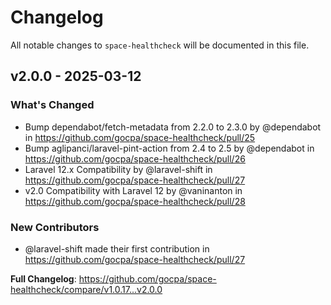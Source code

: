 # Changelog

All notable changes to `space-healthcheck` will be documented in this file.

## v2.0.0 - 2025-03-12

### What's Changed

* Bump dependabot/fetch-metadata from 2.2.0 to 2.3.0 by @dependabot in https://github.com/gocpa/space-healthcheck/pull/25
* Bump aglipanci/laravel-pint-action from 2.4 to 2.5 by @dependabot in https://github.com/gocpa/space-healthcheck/pull/26
* Laravel 12.x Compatibility by @laravel-shift in https://github.com/gocpa/space-healthcheck/pull/27
* v2.0 Compatibility with Laravel 12 by @vaninanton in https://github.com/gocpa/space-healthcheck/pull/28

### New Contributors

* @laravel-shift made their first contribution in https://github.com/gocpa/space-healthcheck/pull/27

**Full Changelog**: https://github.com/gocpa/space-healthcheck/compare/v1.0.17...v2.0.0
